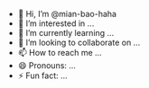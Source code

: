 - 👋 Hi, I’m @mian-bao-haha
- 👀 I’m interested in ...
- 🌱 I’m currently learning ...
- 💞️ I’m looking to collaborate on ...
- 📫 How to reach me ...
- 😄 Pronouns: ...
- ⚡ Fun fact: ...

<!---
mian-bao-haha/mian-bao-haha is a ✨ special ✨ repository because its `README.md` (this file) appears on your GitHub profile.
You can click the Preview link to take a look at your changes.
--->
